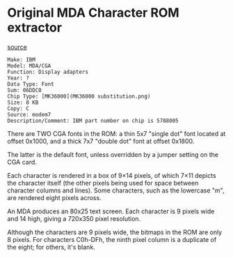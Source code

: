 # Original MDA Character ROM extractor

[source](http://www.minuszerodegrees.net/rom/rom.htm)

~~~
Make: IBM
Model: MDA/CGA
Function: Display adapters
Year: ?
Data Type: Font
Sum: 06DDC0
Chip Type: [MK36000](MK36000 substitution.png)
Size: 8 KB
Copy: C
Source: modem7
Description/Comment: IBM part number on chip is 5788005
~~~

There are TWO CGA fonts in the ROM: a thin 5x7 "single dot" font located at 
offset 0x1000, and a thick 7x7 "double dot" font at offset 0x1800.

The latter is the default font, unless overridden by a jumper setting on the 
CGA card.

Each character is rendered in a box of 9×14 pixels, of which 7×11 depicts the 
character itself (the other pixels being used for space between character 
columns and lines). Some characters, such as the lowercase "m", are rendered 
eight pixels across.

An MDA produces an 80x25 text screen. Each character is 9 pixels wide and 
14 high, giving a 720x350 pixel resolution.

Although the characters are 9 pixels wide, the bitmaps in the ROM are only 8 
pixels. For characters C0h-DFh, the ninth pixel column is a duplicate of the 
eight; for others, it's blank.

